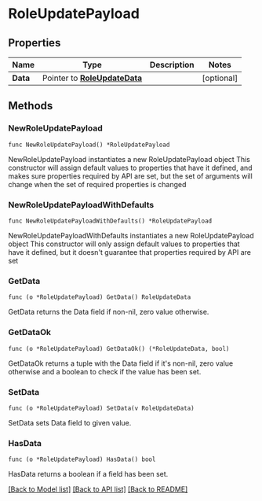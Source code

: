 # RoleUpdatePayload

## Properties

Name | Type | Description | Notes
------------ | ------------- | ------------- | -------------
**Data** | Pointer to [**RoleUpdateData**](RoleUpdateData.md) |  | [optional] 

## Methods

### NewRoleUpdatePayload

`func NewRoleUpdatePayload() *RoleUpdatePayload`

NewRoleUpdatePayload instantiates a new RoleUpdatePayload object
This constructor will assign default values to properties that have it defined,
and makes sure properties required by API are set, but the set of arguments
will change when the set of required properties is changed

### NewRoleUpdatePayloadWithDefaults

`func NewRoleUpdatePayloadWithDefaults() *RoleUpdatePayload`

NewRoleUpdatePayloadWithDefaults instantiates a new RoleUpdatePayload object
This constructor will only assign default values to properties that have it defined,
but it doesn't guarantee that properties required by API are set

### GetData

`func (o *RoleUpdatePayload) GetData() RoleUpdateData`

GetData returns the Data field if non-nil, zero value otherwise.

### GetDataOk

`func (o *RoleUpdatePayload) GetDataOk() (*RoleUpdateData, bool)`

GetDataOk returns a tuple with the Data field if it's non-nil, zero value otherwise
and a boolean to check if the value has been set.

### SetData

`func (o *RoleUpdatePayload) SetData(v RoleUpdateData)`

SetData sets Data field to given value.

### HasData

`func (o *RoleUpdatePayload) HasData() bool`

HasData returns a boolean if a field has been set.


[[Back to Model list]](../README.md#documentation-for-models) [[Back to API list]](../README.md#documentation-for-api-endpoints) [[Back to README]](../README.md)


